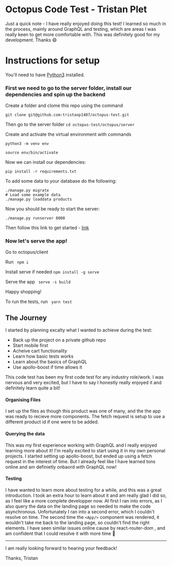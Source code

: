 # Octopus Code Test - Tristan Plet

Just a quick note - I have really enjoyed doing this test! I learned so much in the process, mainly around GraphQL and testing, which are areas I was really keen to get more comfortable with. This was definitely good for my development. Thanks 😄

# Instructions for setup

You'll need to have [Python3](https://www.python.org/downloads/) installed.

### First we need to go to the server folder, install our dependencies and spin up the backend

Create a folder and clome this repo using the command

`git clone git@github.com:tristanp1407/octopus-test.git`

Then go to the server folder `cd octopus-test/octopus/server`

Create and activate the virtual environment with commands

`python3 -m venv env`

`source env/bin/activate`

Now we can install our dependencies:

```
pip install -r requirements.txt
```

To add some data to your database do the following:

```
./manage.py migrate
# Load some example data
./manage.py loaddata products
```

Now you should be ready to start the server:

```
./manage.py runserver 8000
```

Then follow this link to get started - [link](<http://127.0.0.1:8000/graphql#operationName=getProductById&query=query%20getProductById%20%7B%0A%20%20product(productId%3A%201)%20%7B%0A%20%20%20%20id%0A%20%20%20%20name%0A%20%20%20%20power%0A%20%20%20%20description%0A%20%20%20%20price%0A%20%20%20%20quantity%0A%20%20%20%20brand%0A%20%20%20%20weight%0A%20%20%20%20height%0A%20%20%20%20width%0A%20%20%20%20length%0A%20%20%20%20modelCode%0A%20%20%20%20colour%0A%20%20%20%20imgUrl%0A%20%20%7D%0A%7D%0A>)

### Now let's serve the app!

Go to octopus/client

Run ` npm i`

Install serve if needed `npm install -g serve`

Serve the app ` serve -s build`

Happy shopping!

To run the tests, run ` yarn test`

## The Journey

I started by planning excalty what I wanted to achieve during the test:

- Back up the project on a private github repo
- Start mobile first
- Acheive cart functionality
- Learn how basic tests works
- Learn about the basics of GraphQL
- Use apollo-boost if time allows it

This code test has been my first code test for any industry role/work. I was nervous and very excited, but I have to say I honestly really enjoyed it and definitely learn quite a bit!

#### Organising Files

I set up the files as though this product was one of many, and the the app was ready to recieve more components. The fetch request is setup to use a different product id if one were to be added.

#### Querying the data

This was my first experience working with GraphQL and I really enjoyed learning more about it! I'm really excited to start using it in my own personal projects. I started setting up apollo-boost, but ended up using a fetch request in the interest of time. But I already feel like I have learned tons online and am definietly onbaord with GraphQL now!

#### Testing

I have wanted to learn more about testing for a while, and this was a great introduction. I took an extra hour to learn about it and am really glad I did so, as I feel like a more complete developper now. At first I ran into errors, as I also query the data on the landing page so needed to make the code asynchronous.
Unfortunately I ran into a second error, which I couldn't resolve on time. The second time the `<App/>` component was rendered, it wouldn't take me back to the landing page, so couldn't find the right elements. I have seen similar issues online cause by react-router-dom , and am confident that I could resolve it with more time 🙂

---

I am really looking forward to hearing your feedback!

Thanks, Tristan
